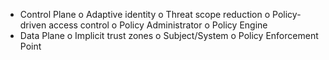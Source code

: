 - Control Plane
  o Adaptive identity
  o Threat scope reduction
  o Policy-driven access control
  o Policy Administrator
  o Policy Engine
- Data Plane
  o Implicit trust zones
  o Subject/System
  o Policy Enforcement Point